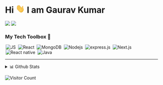 # Hi <img src="https://raw.githubusercontent.com/ABSphreak/ABSphreak/master/gifs/Hi.gif" width="30px"> I am Gaurav Kumar
[<img height="30" src="https://img.shields.io/badge/twitter-%231DA1F2.svg?&style=for-the-badge&logo=twitter&logoColor=white" />][twitter]
[<img height="30" src="https://img.shields.io/badge/linkedin-blue.svg?&style=for-the-badge&logo=linkedin&logoColor=white" />][LinkedIn]




### My Tech Toolbox 🧰

<p align="left">
<img src="https://cdn4.iconfinder.com/data/icons/logos-and-brands/512/187_Js_logo_logos-128.png" alt="JS" width="40" height="40" style="margin:0px 2px"/>
<img src="https://cdn0.iconfinder.com/data/icons/logos-brands-in-colors/128/react-128.png" alt="React" width="40" height="40" style="margin:0px 2px"/>
<img src="https://cdn4.iconfinder.com/data/icons/logos-3/512/mongodb-2-128.png" alt="MongoDB" width="120" height="40" style="margin:0px 2px"/>
<img src="https://cdn4.iconfinder.com/data/icons/logos-3/456/nodejs-new-pantone-black-128.png" alt="Nodejs" width="60" height="40" style="margin:0px 2px"/>
<img src="https://buttercms.com/static/images/tech_banners/ExpressJS.8587dd0647ca.png" alt="express.js" width="130" height="40" style="margin:0px 2px"/>
<img src="https://upload.wikimedia.org/wikipedia/commons/thumb/8/8e/Nextjs-logo.svg/311px-Nextjs-logo.svg.png" alt="Next.js" width="60" height="40" style="margin:0px 2px"/>
<img src="https://toppng.com/uploads/preview/react-native-svg-transformer-allows-you-import-svg-aperture-science-innovators-logo-11562851994zqcpwozsvy.png" alt="React native" width="40" height="40" style="margin:0px 2px"/>
<img src="https://cdn4.iconfinder.com/data/icons/logos-and-brands/512/181_Java_logo_logos-128.png" alt="Java" width="40" height="40" style="margin:0px 2px"/>
</p>




---


 <details>
<summary>📊 Github Stats</summary>

<p align="center"> <img src="https://github-readme-stats.vercel.app/api?username=icon-gaurav&show_icons=true&theme=gotham" alt="Gaurav Kumar | Stats" />

</details>


![Visitor Count](https://profile-counter.glitch.me/{icon-gaurav}/count.svg)


[twitter]: https://twitter.com/gauravk_tweet
[linkedin]: https://www.linkedin.com/in/gaurav-kumar-ln/
[Medium]: https://medium.com/@ayushi7rawat
[Facebook]: https://www.facebook.com/gauravkumarfb/

